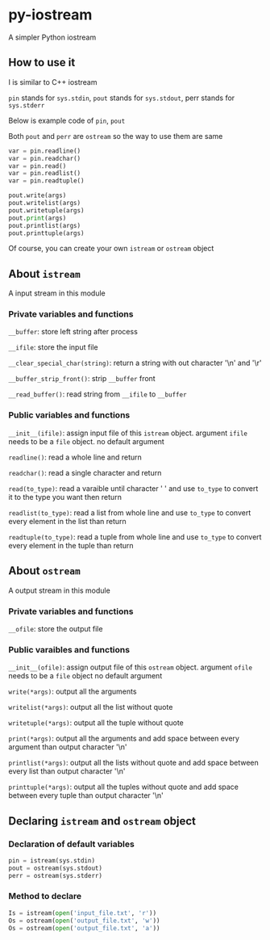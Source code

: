 # py-iostream
A simpler Python iostream

## How to use it
I is similar to C++ iostream

`pin` stands for `sys.stdin`, `pout` stands for `sys.stdout`, perr stands for `sys.stderr`

Below is example code of `pin`, `pout`

Both `pout` and `perr` are `ostream` so the way to use them are same

```python
var = pin.readline()
var = pin.readchar()
var = pin.read()
var = pin.readlist()
var = pin.readtuple()
```

```python
pout.write(args)
pout.writelist(args)
pout.writetuple(args)
pout.print(args)         
pout.printlist(args)     
pout.printtuple(args)    
```

Of course, you can create your own `istream` or `ostream` object

## About `istream`
A input stream in this module

### Private variables and functions
`__buffer`: store left string after process

`__ifile`: store the input file

`__clear_special_char(string)`: return a string with out character '\n' and '\r'

`__buffer_strip_front()`: strip `__buffer` front

`__read_buffer()`: read string from `__ifile` to `__buffer`

### Public variables and functions
`__init__(ifile)`: assign input file of this `istream` object. argument `ifile` needs to be a `file` object. no default argument

`readline()`: read a whole line and return

`readchar()`: read a single character and return

`read(to_type)`: read a varaible until character ' ' and use `to_type` to convert it to the type you want then return

`readlist(to_type)`: read a list from whole line and use `to_type` to convert every element in the list than return

`readtuple(to_type)`: read a tuple from whole line and use `to_type` to convert every element in the tuple than return

## About `ostream`
A output stream in this module

### Private variables and functions
`__ofile`: store the output file

### Public varaibles and functions
`__init__(ofile)`: assign output file of this `ostream` object. argument `ofile` needs to be a `file` object no default argument

`write(*args)`: output all the arguments

`writelist(*args)`: output all the list without quote

`writetuple(*args)`: output all the tuple without quote

`print(*args)`: output all the arguments and add space between every argument than output character '\n'

`printlist(*args)`: output all the lists without quote and add space between every list than output character '\n'

`printtuple(*args)`: output all the tuples without quote and add space between every tuple than output character '\n'

## Declaring `istream` and `ostream` object
### Declaration of default variables
```python
pin = istream(sys.stdin)
pout = ostream(sys.stdout)
perr = ostream(sys.stderr)
```

### Method to declare
```python
Is = istream(open('input_file.txt', 'r'))
Os = ostream(open('output_file.txt', 'w'))
Os = ostream(open('output_file.txt', 'a'))
```